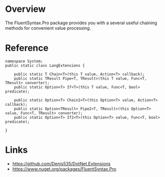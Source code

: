 ﻿# Overview
The FluentSyntax.Pro package provides you with a several useful chaining methods for convenient value processing.

# Reference
```
namespace System;
public static class LangExtensions {

    public static T Chain<T>(this T value, Action<T> callback);
    public static TResult Pipe<T, TResult>(this T value, Func<T, TResult> converter);
    public static Option<T> If<T>(this T value, Func<T, bool> predicate);

    public static Option<T> Chain2<T>(this Option<T> value, Action<T> callback);
    public static Option<TResult> Pipe2<T, TResult>(this Option<T> value, Func<T, TResult> converter);
    public static Option<T> If2<T>(this Option<T> value, Func<T, bool> predicate);

}
```

# Links
- https://github.com/Denis535/DotNet.Extensions
- https://www.nuget.org/packages/FluentSyntax.Pro
